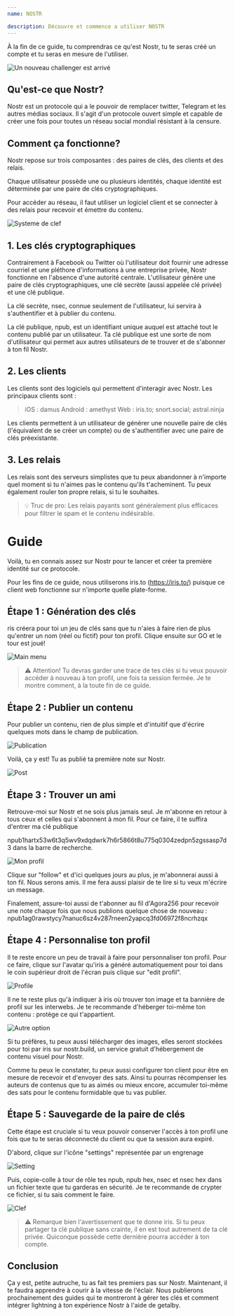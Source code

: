```yaml
---
name: NOSTR

description: Découvre et commence a utiliser NOSTR
---
```


‌‌À la fin de ce guide, tu comprendras ce qu'est Nostr, tu te seras créé un compte et tu seras en mesure de l'utiliser.

![Un nouveau challenger est arrivé](assets/1.jpeg)

## Qu'est-ce que Nostr?

Nostr est un protocole qui a le pouvoir de remplacer twitter, Telegram et les autres médias sociaux.‌‌‌‌ Il s'agit d'un protocole ouvert simple et capable de créer une fois pour toutes un réseau social mondial résistant à la censure.

## Comment ça fonctionne?

Nostr repose sur trois composantes : des paires de clés, des clients et des relais.

Chaque utilisateur possède une ou plusieurs identités, chaque identité est déterminée par une paire de clés cryptographiques.

Pour accéder au réseau, il faut utiliser un logiciel client et se connecter à des relais pour recevoir et émettre du contenu.

![Systeme de clef](assets/2.jpeg)

## 1. Les clés cryptographiques

Contrairement à Facebook ou Twitter où l'utilisateur doit fournir une adresse courriel et une pléthore d'informations à une entreprise privée, Nostr fonctionne en l'absence d'une autorité centrale.‌‌‌‌ L'utilisateur génère une paire de clés cryptographiques, une clé secrète (aussi appelée clé privée) et une clé publique.

La clé secrète, nsec, connue seulement de l'utilisateur, lui servira à s'authentifier et à publier du contenu.

La clé publique, npub, est un identifiant unique auquel est attaché tout le contenu publié par un utilisateur. Ta clé publique est une sorte de nom d'utilisateur qui permet aux autres utilisateurs de te trouver et de s'abonner à ton fil Nostr.

## 2. Les clients

Les clients sont des logiciels qui permettent d'interagir avec Nostr. Les principaux clients sont :‌‌‌‌

> iOS : damus
> Android : amethyst
> Web : iris.to; snort.social; astral.ninja

Les clients permettent à un utilisateur de générer une nouvelle paire de clés (l'équivalent de se créer un compte) ou de s'authentifier avec une paire de clés préexistante.

## 3. Les relais

Les relais sont des serveurs simplistes que tu peux abandonner à n'importe quel moment si tu n'aimes pas le contenu qu'ils t'acheminent. Tu peux également rouler ton propre relais, si tu le souhaites.

> 💡 Truc de pro: Les relais payants sont généralement plus efficaces pour filtrer le spam et le contenu indésirable.

# Guide

Voilà, tu en connais assez sur Nostr pour te lancer et créer ta première identité sur ce protocole.

Pour les fins de ce guide, nous utiliserons iris.to (https://iris.to/) puisque ce client web fonctionne sur n'importe quelle plate-forme.

## Étape 1 : Génération des clés

ris créera pour toi un jeu de clés sans que tu n'aies à faire rien de plus qu'entrer un nom (réel ou fictif) pour ton profil. Clique ensuite sur GO et le tour est joué!

![Main menu](assets/3.jpeg)

> ⚠️ Attention! Tu devras garder une trace de tes clés si tu veux pouvoir accéder à nouveau à ton profil, une fois ta session fermée. Je te montre comment, à la toute fin de ce guide.

## Étape 2 : Publier un contenu

Pour publier un contenu, rien de plus simple et d'intuitif que d'écrire quelques mots dans le champ de publication.

![Publication](assets/4.jpeg)

Voilà, ça y est! Tu as publié ta première note sur Nostr.

![Post](assets/5.jpeg)

## Étape 3 : Trouver un ami

Retrouve-moi sur Nostr et ne sois plus jamais seul. Je m'abonne en retour à tous ceux et celles qui s'abonnent à mon fil. Pour ce faire, il te suffira d'entrer ma clé publique

npub1hartx53w6t3q5wv9xdqdwrk7h6r5866t8u775q0304zedpn5zgssasp7d3 dans la barre de recherche.

![Mon profil](assets/6.jpeg)

Clique sur "follow" et d'ici quelques jours au plus, je m'abonnerai aussi à ton fil. Nous serons amis. Il me fera aussi plaisir de te lire si tu veux m'écrire un message.

Finalement, assure-toi aussi de t'abonner au fil d'Agora256 pour recevoir une note chaque fois que nous publions quelque chose de nouveau : npub1ag0rawstycy7nanuc6sz4v287rneen2yapcq3fd06972f8ncrhzqx

## Étape 4 : Personnalise ton profil

Il te reste encore un peu de travail à faire pour personnaliser ton profil. Pour ce faire, clique sur l'avatar qu'iris a généré automatiquement pour toi dans le coin supérieur droit de l'écran puis clique sur "edit profil".

![Profile](assets/7.jpeg)

Il ne te reste plus qu'à indiquer à iris où trouver ton image et ta bannière de profil sur les interwebs. Je te recommande d'héberger toi-même ton contenu : protège ce qui t'appartient.

![Autre option](assets/8.jpeg)

Si tu préfères, tu peux aussi télécharger des images, elles seront stockées pour toi par iris sur nostr.build, un service gratuit d'hébergement de contenu visuel pour Nostr.

Comme tu peux le constater, tu peux aussi configurer ton client pour être en mesure de recevoir et d'envoyer des sats. Ainsi tu pourras récompenser les auteurs de contenus que tu as aimés ou mieux encore, accumuler toi-même des sats pour le contenu formidable que tu vas publier.

## Étape 5 : Sauvegarde de la paire de clés

Cette étape est cruciale si tu veux pouvoir conserver l'accès à ton profil une fois que tu te seras déconnecté du client ou que ta session aura expiré.

D'abord, clique sur l'icône "settings" représentée par un engrenage

![Setting](assets/9.jpeg)

Puis, copie-colle à tour de rôle tes npub, npub hex, nsec et nsec hex dans un fichier texte que tu garderas en sécurité. Je te recommande de crypter ce fichier, si tu sais comment le faire.

![Clef](assets/10.jpeg)

> ⚠️ Remarque bien l'avertissement que te donne iris. Si tu peux partager ta clé publique sans crainte, il en est tout autrement de ta clé privée. Quiconque possède cette dernière pourra accéder à ton compte.

## Conclusion

Ça y est, petite autruche, tu as fait tes premiers pas sur Nostr. Maintenant, il te faudra apprendre à courir à la vitesse de l'éclair. Nous publierons prochainement des guides qui te montreront à gérer tes clés et comment intégrer lightning à ton expérience Nostr à l'aide de getalby.
